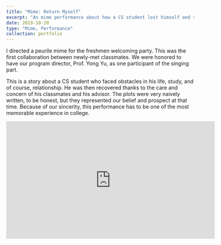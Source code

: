 ```yaml
---
title: "Mime: Return Myself"
excerpt: "An mime performance about how a CS student lost himself and recovered again.<br/><br/><img src='https://i.imgur.com/mlUCThQ.png' width='60%'>"
date: 2019-10-20
type: "Mime, Performance"
collection: portfolio
---
```


I directed a peurile mime for the freshmen welcoming party. This was the first collaboration between newly-met classmates. We were honored to have our program director, Prof. Yong Yu, as one participant of the singing part.

This is a story about a CS student who faced obstacles in his life, study, and of course, relationship. He was then recovered thanks to the care and concern of his classmates and his advisor. The plots were very naively written, to be honest, but they represented our belief and prospect at that time. Because of our sincerity, this performance has to be one of the most memorable experience in college.

<iframe width="560" height="315" src="https://www.youtube.com/embed/gUhR1LFNA54" title="YouTube video player" frameborder="0" allow="accelerometer; autoplay; clipboard-write; encrypted-media; gyroscope; picture-in-picture" allowfullscreen></iframe>
